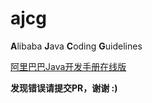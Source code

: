 # ajcg

**A**libaba **J**ava **C**oding **G**uidelines

[阿里巴巴Java开发手册在线版](http://kangroo.gitee.io/ajcg/#/)


**发现错误请提交PR，谢谢 :)**